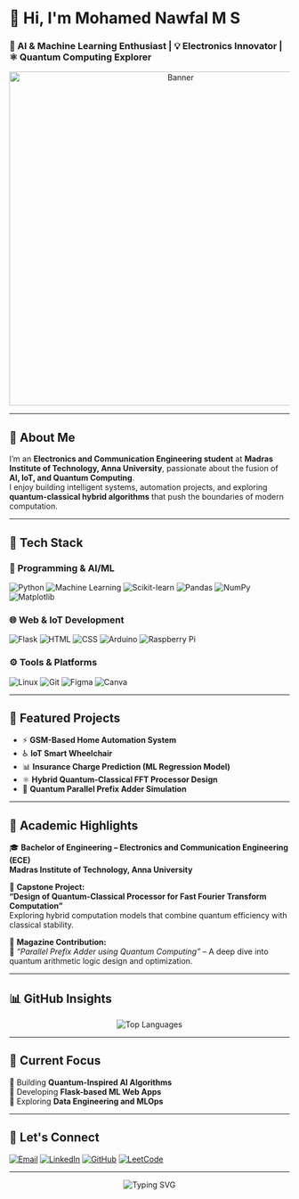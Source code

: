 

# 👋 Hi, I'm **Mohamed Nawfal M S**  
### 🤖 AI & Machine Learning Enthusiast | 💡 Electronics Innovator | ⚛️ Quantum Computing Explorer  

<div align="center">
  <img src="https://www.google.com/url?sa=i&url=https%3A%2F%2Fwebixnet.com%2Ffull-stack-landing-page%2F&psig=AOvVaw3izu2001ktWqxbxRx_FlWN&ust=1761122461103000&source=images&cd=vfe&opi=89978449&ved=0CBQQjRxqFwoTCKjgw9fytJADFQAAAAAdAAAAABAK" alt="Banner" width="600"/>
</div>

---

## 🚀 About Me  
I’m an **Electronics and Communication Engineering student** at **Madras Institute of Technology, Anna University**, passionate about the fusion of **AI, IoT, and Quantum Computing**.  
I enjoy building intelligent systems, automation projects, and exploring **quantum-classical hybrid algorithms** that push the boundaries of modern computation.

---

## 🧠 Tech Stack  

### 🧩 **Programming & AI/ML**
![Python](https://img.shields.io/badge/Python-3776AB?style=for-the-badge&logo=python&logoColor=white)
![Machine Learning](https://img.shields.io/badge/Machine%20Learning-102230?style=for-the-badge&logo=tensorflow&logoColor=orange)
![Scikit-learn](https://img.shields.io/badge/Scikit--learn-F7931E?style=for-the-badge&logo=scikitlearn&logoColor=white)
![Pandas](https://img.shields.io/badge/Pandas-150458?style=for-the-badge&logo=pandas&logoColor=white)
![NumPy](https://img.shields.io/badge/NumPy-013243?style=for-the-badge&logo=numpy&logoColor=white)
![Matplotlib](https://img.shields.io/badge/Matplotlib-11557C?style=for-the-badge&logo=plotly&logoColor=white)

### 🌐 **Web & IoT Development**
![Flask](https://img.shields.io/badge/Flask-000000?style=for-the-badge&logo=flask&logoColor=white)
![HTML](https://img.shields.io/badge/HTML5-E34F26?style=for-the-badge&logo=html5&logoColor=white)
![CSS](https://img.shields.io/badge/CSS3-1572B6?style=for-the-badge&logo=css3&logoColor=white)
![Arduino](https://img.shields.io/badge/Arduino-00979D?style=for-the-badge&logo=arduino&logoColor=white)
![Raspberry Pi](https://img.shields.io/badge/Raspberry%20Pi-A22846?style=for-the-badge&logo=raspberrypi&logoColor=white)

### ⚙️ **Tools & Platforms**
![Linux](https://img.shields.io/badge/Linux-FCC624?style=for-the-badge&logo=linux&logoColor=black)
![Git](https://img.shields.io/badge/Git-F05032?style=for-the-badge&logo=git&logoColor=white)
![Figma](https://img.shields.io/badge/Figma-F24E1E?style=for-the-badge&logo=figma&logoColor=white)
![Canva](https://img.shields.io/badge/Canva-00C4CC?style=for-the-badge&logo=canva&logoColor=white)

---

## 🧩 Featured Projects  
- ⚡ **GSM-Based Home Automation System**  
- ♿ **IoT Smart Wheelchair**  
- 📊 **Insurance Charge Prediction (ML Regression Model)**  
- ⚛️ **Hybrid Quantum-Classical FFT Processor Design**  
- 🔐 **Quantum Parallel Prefix Adder Simulation**

---

## 🏫 Academic Highlights  

🎓 **Bachelor of Engineering – Electronics and Communication Engineering (ECE)**  
**Madras Institute of Technology, Anna University**

📘 **Capstone Project:**  
**“Design of Quantum-Classical Processor for Fast Fourier Transform Computation”**  
Exploring hybrid computation models that combine quantum efficiency with classical stability.

📗 **Magazine Contribution:**  
📰 *“Parallel Prefix Adder using Quantum Computing”* – A deep dive into quantum arithmetic logic design and optimization.

---

## 📊 GitHub Insights  

<div align="center">

![Top Languages](https://github-readme-stats.vercel.app/api/top-langs/?username=MohamedNawfalMS&layout=compact&theme=radical)

</div>

---

## 🌱 Current Focus  
🔹 Building **Quantum-Inspired AI Algorithms**  
🔹 Developing **Flask-based ML Web Apps**  
🔹 Exploring **Data Engineering and MLOps**

---

## 💌 Let's Connect  

[![Email](https://img.shields.io/badge/Email-D14836?style=for-the-badge&logo=gmail&logoColor=white)](mailto:mohamednawfalms@gmail.com)
[![LinkedIn](https://img.shields.io/badge/LinkedIn-0077B5?style=for-the-badge&logo=linkedin&logoColor=white)](https://www.linkedin.com/in/mohamed-nawfal-ms/)
[![GitHub](https://img.shields.io/badge/GitHub-181717?style=for-the-badge&logo=github&logoColor=white)](https://github.com/MohamedNawfalMS)
[![LeetCode](https://img.shields.io/badge/LeetCode-FFA116?style=for-the-badge&logo=leetcode&logoColor=white)](https://leetcode.com/u/mohamednawfal/)

---

<div align="center">  
  <img src="https://readme-typing-svg.herokuapp.com?font=Fira+Code&size=20&duration=3000&color=00FFFF&center=true&vCenter=true&width=550&lines=Thanks+for+visiting!+😊;Let's+build+something+awesome+together!+🚀" alt="Typing SVG" />  
</div>
